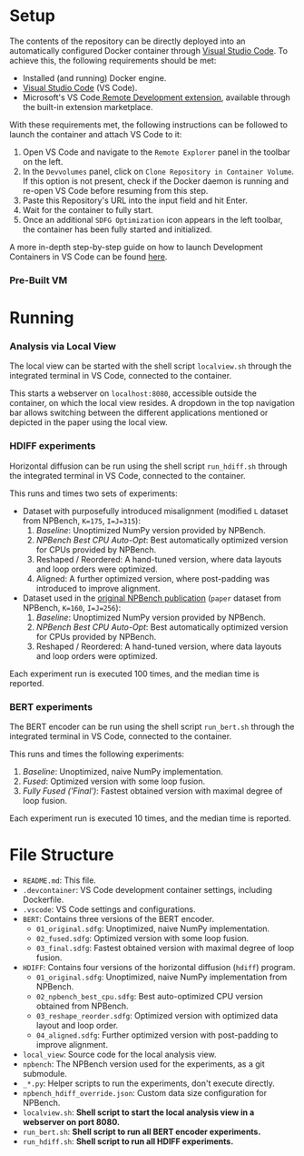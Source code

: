 # Setup

The contents of the repository can be directly deployed into an automatically
configured Docker container through
[Visual Studio Code](https://code.visualstudio.com/).
To achieve this, the following requirements should be met:

- Installed (and running) Docker engine.
- [Visual Studio Code](https://code.visualstudio.com/) (VS Code).
- Microsoft's VS Code[
  Remote Development extension](https://marketplace.visualstudio.com/items?itemName=ms-vscode-remote.vscode-remote-extensionpack),
  available through the built-in extension marketplace.

With these requirements met, the following instructions can be followed to
launch the container and attach VS Code to it:

1. Open VS Code and navigate to the `Remote Explorer` panel in the
   toolbar on the left.
2. In the `Devvolumes` panel, click on `Clone Repository in Container Volume`.
   If this option is not present, check if the Docker daemon is running and
   re-open VS Code before resuming from this step.
3. Paste this Repository's URL into the input field and hit Enter.
4. Wait for the container to fully start.
5. Once an additional `SDFG Optimization` icon appears in the left toolbar,
   the container has been fully started and initialized.

A more in-depth step-by-step guide on how to launch Development Containers in
VS Code can be found [here](https://code.visualstudio.com/docs/remote/containers#_quick-start-open-a-git-repository-or-github-pr-in-an-isolated-container-volume).

### Pre-Built VM

# Running

### Analysis via Local View

The local view can be started with the shell script `localview.sh` through the
integrated terminal in VS Code, connected to the container.

This starts a
webserver on `localhost:8080`, accessible outside the container, on which
the local view resides. A dropdown in the top navigation bar allows switching
between the different applications mentioned or depicted in the paper using the
local view.

### HDIFF experiments

Horizontal diffusion can be run using the shell script `run_hdiff.sh` through
the integrated terminal in VS Code, connected to the container.

This runs and times two sets of experiments:

- Dataset with purposefully introduced misalignment (modified `L` dataset from
  NPBench, `K=175`, `I=J=315`):
  1. *Baseline*: Unoptimized NumPy version provided by NPBench.
  2. *NPBench Best CPU Auto-Opt*: Best automatically optimized version for CPUs
  provided by NPBench.
  3. Reshaped / Reordered: A hand-tuned version, where data layouts and loop orders
  were optimized.
  4. Aligned: A further optimized version, where post-padding was introduced to
  improve alignment.
- Dataset used in the [original NPBench publication](https://doi.org/10.1145/3447818.3460360)
  (`paper` dataset from NPBench, `K=160`, `I=J=256`):
  1. *Baseline*: Unoptimized NumPy version provided by NPBench.
  2. *NPBench Best CPU Auto-Opt*: Best automatically optimized version for CPUs
  provided by NPBench.
  3. Reshaped / Reordered: A hand-tuned version, where data layouts and loop orders
  were optimized.

Each experiment run is executed 100 times, and the median time is reported.

### BERT experiments

The BERT encoder can be run using the shell script `run_bert.sh` through
the integrated terminal in VS Code, connected to the container.

This runs and times the following experiments:
1. *Baseline*: Unoptimized, naive NumPy implementation.
2. *Fused*: Optimized version with some loop fusion.
2. *Fully Fused ('Final')*: Fastest obtained version with maximal degree of loop fusion.

Each experiment run is executed 10 times, and the median time is reported.

# File Structure

- `README.md`: This file.
- `.devcontainer`: VS Code development container settings, including Dockerfile.
- `.vscode`: VS Code settings and configurations.
- `BERT`: Contains three versions of the BERT encoder.
  - `01_original.sdfg`: Unoptimized, naive NumPy implementation.
  - `02_fused.sdfg`: Optimized version with some loop fusion.
  - `03_final.sdfg`: Fastest obtained version with maximal degree of loop fusion.
- `HDIFF`: Contains four versions of the horizontal diffusion (`hdiff`) program.
  - `01_original.sdfg`: Unoptimized, naive NumPy implementation from NPBench.
  - `02_npbench_best_cpu.sdfg`: Best auto-optimized CPU version obtained from NPBench.
  - `03_reshape_reorder.sdfg`: Optimized version with optimized data layout and loop order.
  - `04_aligned.sdfg`: Further optimized version with post-padding to improve alignment.
- `local_view`: Source code for the local analysis view.
- `npbench`: The NPBench version used for the experiments, as a git submodule.
- `_*.py`: Helper scripts to run the experiments, don't execute directly.
- `npbench_hdiff_override.json`: Custom data size configuration for NPBench.
- `localview.sh`: **Shell script to start the local analysis view in a webserver on port 8080.**
- `run_bert.sh`: **Shell script to run all BERT encoder experiments.**
- `run_hdiff.sh`: **Shell script to run all HDIFF experiments.**
